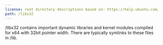 ```yaml
---
license: root directory descriptions based on: https://help.ubuntu.com/community/LinuxFilesystemTreeOverview originally created by contributors to the Ubuntu documentation wiki and the Filesystem Hierarchy Standard 2.3 created by Filesystem Hierarchy Standard Group.
path: /libx32
---
```


/libx32 contains important dynamic libraries and kernel modules compiled for x64 with 32bit pointer width. There are typically symlinks to these files in /lib.